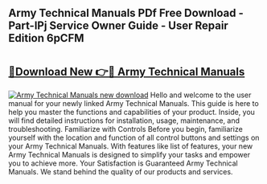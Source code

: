 ## Army Technical Manuals PDf Free Download - Part-lPj Service Owner Guide - User Repair Edition 6pCFM

# <h2><a href="http://bc28884.oget.top/?id=Army+Technical+Manuals">🔗Download New 👉🔴 Army Technical Manuals</a></h2>

[![Army Technical Manuals new download](https://i.imgur.com/5g1atiW.png)](http://bc28884.oget.top/?id=Army+Technical+Manuals)
Hello and welcome to the user manual for your newly linked Army Technical Manuals. This guide is here to help you master the functions and capabilities of your product. Inside, you will find detailed instructions for installation, usage, maintenance, and troubleshooting. Familiarize with Controls Before you begin, familiarize yourself with the location and function of all control buttons and settings on your Army Technical Manuals. With features like list of features, your new Army Technical Manuals is designed to simplify your tasks and empower you to achieve more. Your Satisfaction is Guaranteed Army Technical Manuals. We stand behind the quality of our products and services.
